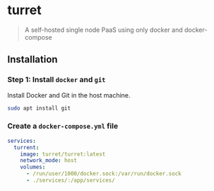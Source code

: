 # turret

> A self-hosted single node PaaS using only docker and docker-compose

## Installation

### Step 1: Install `docker` and `git`

Install Docker and Git in the host machine.

```bash
sudo apt install git
```

### Create a `docker-compose.yml` file

```yaml
services:
  turrent:
    image: turret/turret:latest
    network_mode: host
    volumes:
      - /run/user/1000/docker.sock:/var/run/docker.sock
      - ./services/:/app/services/
```